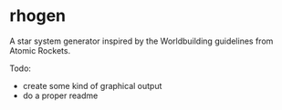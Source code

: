 # rhogen
A star system generator inspired by the Worldbuilding guidelines from Atomic Rockets.

Todo:

- create some kind of graphical output
- do a proper readme

<!--
https://pycairo.readthedocs.io/en/latest/tutorial.html
https://www.pythoninformer.com/python-libraries/pycairo/drawing-shapes/
-->
